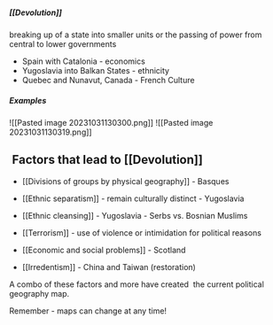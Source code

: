 ##### [[Devolution]]

breaking up of a state into smaller units or the passing of power from central to lower governments 
- Spain with Catalonia - economics
- Yugoslavia into Balkan States - ethnicity
- Quebec and Nunavut, Canada - French Culture

##### Examples
![[Pasted image 20231031130300.png]] ![[Pasted image 20231031130319.png]]


##  **Factors that lead to [[Devolution]]**
- [[Divisions of groups by physical geography]] - Basques
    
- [[Ethnic separatism]] - remain culturally distinct - Yugoslavia
    
- [[Ethnic cleansing]] - Yugoslavia - Serbs vs. Bosnian Muslims
    
- [[Terrorism]] - use of violence or intimidation for political reasons
    
- [[Economic and social problems]] - Scotland
    
- [[Irredentism]] - China and Taiwan (restoration)
    

A combo of these factors and more have created  the current political geography map. 

Remember - maps can change at any time!